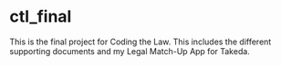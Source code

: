 # ctl_final

This is the final project for Coding the Law. This includes the different supporting documents and my Legal Match-Up App for Takeda.
